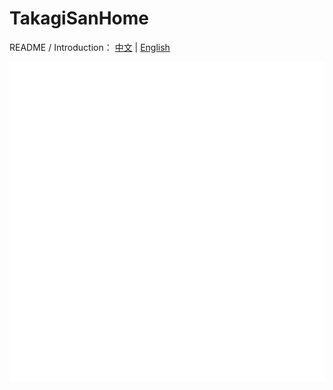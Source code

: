 # TakagiSanHome

README / Introduction：
[中文](https://github.com/TakagisanArchiveRepos/.github/blob/main/intro%20(zh-CN).md) | [English](https://github.com/TakagisanArchiveRepos/.github/blob/main/intro%20(EN).md)

![Metrics](/github-metrics.svg)
